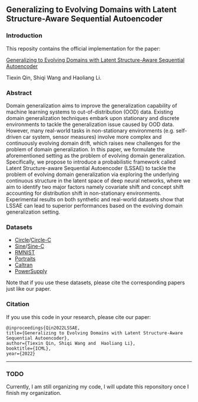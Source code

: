 Generalizing to Evolving Domains with Latent Structure-Aware Sequential Autoencoder
---

### Introduction
This reposity contains the official implementation for the paper:

[Generalizing to Evolving Domains with Latent Structure-Aware Sequential Autoencoder](https://arxiv.org/abs/2205.07649)

Tiexin Qin, Shiqi Wang and Haoliang Li.


<!-- <center>
<img src="./figs/framework.png" width="90%" height="50%" />
</center> -->


### Abstract
Domain generalization aims to improve the generalization capability of machine learning systems to out-of-distribution (OOD) data. Existing domain generalization techniques embark upon stationary and discrete environments to tackle the generalization issue caused by OOD data. However, many real-world tasks in non-stationary environments (e.g. self-driven car system, sensor measures) involve more complex and continuously evolving domain drift, which raises new challenges for the problem of domain generalization. In this paper, we formulate the aforementioned setting as the problem of evolving domain generalization. Specifically, we propose to introduce a probabilistic framework called Latent Structure-aware Sequential Autoencoder (LSSAE) to tackle the problem of evolving domain generalization via exploring the underlying continuous structure in the latent space of deep neural networks, where we aim to identify two major factors namely covariate shift and concept shift accounting for distribution shift in non-stationary environments. Experimental results on both synthetic and real-world datasets show that LSSAE can lead to superior performances based on the evolving domain generalization setting.

### Datasets
- [Circle](https://drive.google.com/file/d/1kWyunwxMXGJI5lARqTuJUFP8_gZ3nFA-/view?usp=sharing)/[Circle-C](https://drive.google.com/file/d/1LM2aWS-d4d47syWROkM57oI2AGZ-hnD2/view?usp=sharing)
- [Sine](https://drive.google.com/file/d/1E0Z4wxPjQKvWESlZdmt70A6B9SBOXSsw/view?usp=sharing)/[Sine-C](https://drive.google.com/file/d/1l15E_RX9zlvicSYur_Bwdqm7t-LbcKri/view?usp=sharing)
- [RMNIST](http://yann.lecun.com/exdb/mnist/)
- [Portraits](https://drive.google.com/file/d/1nvKn2pwaU6vr7Zmo6DTSts2i5Ik_--DW/view?usp=sharing)
- [Caltran](https://drive.google.com/file/d/1x-23eDB1ksE2qKDbpA8vwmBRsWD6jiJw/view?usp=sharing)
- [PowerSupply](https://drive.google.com/file/d/11AXm-kcSWk2LBhaNEMm56UVm7Evhj793/view?usp=sharing)

Note that if you use these datasets, please cite the corresponding papers just like our paper.


### Citation    
If you use this code in your research, please cite our paper:

    @inproceedings{Qin2022LSSAE,
    title={Generalizing to Evolving Domains with Latent Structure-Aware Sequential Autoencoder},
    author={Tiexin Qin, Shiqi Wang and  Haoliang Li},
    booktitle={ICML},
    year={2022}

---

### TODO
Currently, I am still organizing my code, I will update this reponsitory once I finish my organization.
